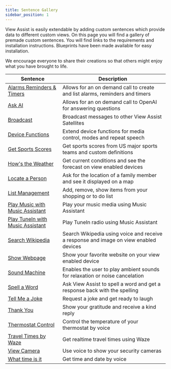```yaml
---
title: Sentence Gallery
sidebar_position: 1
---
```


View Assist is easily extendable by adding custom sentences which provide data to different custom views. On this page you will find a gallery of premade custom sentences. You will find links to the requirements and installation instructions. Blueprints have been made available for easy installation. 

We encourage everyone to share their creations so that others might enjoy what you have brought to life.

| Sentence | Description |
| -------- | ----------- |
| [Alarms Reminders & Timers](sentences/alarms-reminders-timers) | Allows for an on demand call to create and list alarms, reminders and timers |
| [Ask AI](sentences/ask-ai) | Allows for an on demand call to OpenAI for answering questions |
| [Broadcast](sentences/broadcast) | Broadcast messages to other View Assist Satellites |
| [Device Functions](sentences/device-functions) | Extend device functions for media control, modes and repeat speech |
| [Get Sports Scores](sentences/get-sports-scores) | Get sports scores from US major sports teams and custom definitions |
| [How\'s the Weather](sentences/hows-the-weather) | Get current conditions and see the forecast on view enabled devices |
| [Locate a Person](sentences/locate-a-person) | Ask for the location of a family member and see it displayed on a map |
| [List Management](sentences/list-management) | Add, remove, show items from your shopping or to do list |
| [Play Music with Music Assistant](sentences/play-music-with-ma) | Play your music media using Music Assistant |
| [Play TuneIn with Music Assistant](sentences/play-tunein-with-ma) | Play TuneIn radio using Music Assistant |
| [Search Wikipedia](sentences/search-wikipedia) | Search Wikipedia using voice and receive a response and image on view enabled devices |
| [Show Webpage](sentences/show-webpage) | Show your favorite website on your view enabled device |
| [Sound Machine](sentences/sound-machine) | Enables the user to play ambient sounds for relaxation or noise cancelation |
| [Spell a Word](sentences/spell-a-word) | Ask View Assist to spell a word and get a response back with the spelling |
| [Tell Me a Joke](sentences/tell-me-a-joke) | Request a joke and get ready to laugh |
| [Thank You](sentences/thank-you) | Show your gratitude and receive a kind reply |
| [Thermostat Control](sentences/thermostat-control) | Control the temperature of your thermostat by voice |
| [Travel Times by Waze](sentences/travel-times-by-waze) | Get realtime travel times using Waze |
| [View Camera](sentences/view-camera) | Use voice to show your security cameras |
| [What time is it](sentences/what-time-is-it) | Get time and date by voice |
